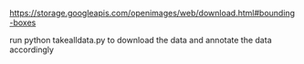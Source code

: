 https://storage.googleapis.com/openimages/web/download.html#bounding-boxes

run python takealldata.py to download the data and annotate the data accordingly 